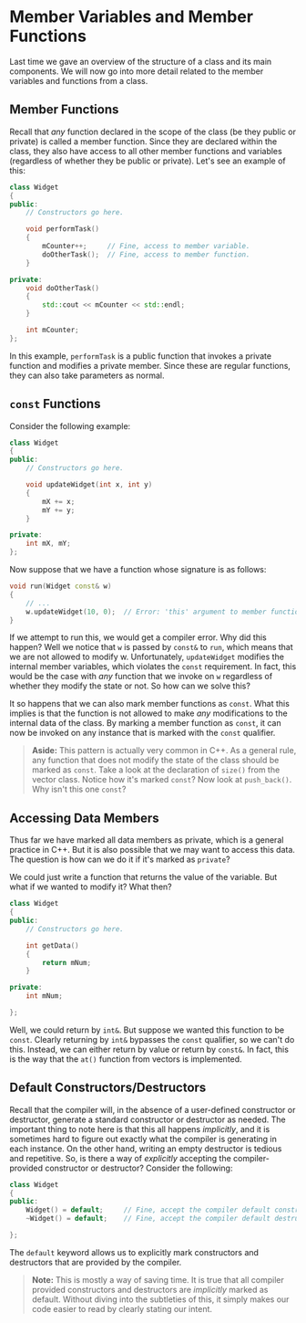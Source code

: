 # Member Variables and Member Functions
Last time we gave an overview of the structure of a class and its main
components. We will now go into more detail related to the member variables and
functions from a class.

## Member Functions
Recall that *any* function declared in the scope of the class (be they public or
private) is called a member function. Since they are declared within the class,
they also have access to all other member functions and variables (regardless of
whether they be public or private). Let's see an example of this:

```c++
class Widget
{
public:
    // Constructors go here.

    void performTask()
    {
        mCounter++;     // Fine, access to member variable.
        doOtherTask();  // Fine, access to member function.
    }

private:
    void doOtherTask()
    {
        std::cout << mCounter << std::endl;
    }

    int mCounter;
};
```

In this example, `performTask` is a public function that invokes a private
function and modifies a private member. Since these are regular functions, they
can also take parameters as normal. 

## `const` Functions
Consider the following example:

```c++
class Widget
{
public:
    // Constructors go here.

    void updateWidget(int x, int y)
    {
        mX += x;
        mY += y;
    }

private:
    int mX, mY;
};
```

Now suppose that we have a function whose signature is as follows:

```c++
void run(Widget const& w)
{
    // ...
    w.updateWidget(10, 0);  // Error: 'this' argument to member function 'updateWidget' has type 'const Widget', but function is not marked const
}
```

If we attempt to run this, we would get a compiler error. Why did this happen? 
Well we notice that `w` is passed by `const&` to `run`, which means that we are
not allowed to modify w. Unfortunately, `updateWidget` modifies the internal
member variables, which violates the `const` requirement. In fact, this would be
the case with *any* function that we invoke on `w` regardless of whether they
modify the state or not. So how can we solve this?

It so happens that we can also mark member functions as `const`. What this
implies is that the function is not allowed to make *any* modifications to the
internal data of the class. By marking a member function as `const`, it can now
be invoked on any instance that is marked with the `const` qualifier.

> **Aside:**
> This pattern is actually very common in C++. As a general rule, any function
> that does not modify the state of the class should be marked as `const`. Take
> a look at the declaration of `size()` from the vector class. Notice how it's
> marked `const`? Now look at `push_back()`. Why isn't this one `const`?

## Accessing Data Members
Thus far we have marked all data members as private, which is a general practice
in C++. But it is also possible that we may want to access this data. The
question is how can we do it if it's marked as `private`?

We could just write a function that returns the value of the variable. But what
if we wanted to modify it? What then?

```c++
class Widget
{
public:
    // Constructors go here.

    int getData()
    {
        return mNum;
    }

private:
    int mNum;

};
```

Well, we could return by `int&`. But suppose we wanted this function to be
`const`. Clearly returning by `int&` bypasses the `const` qualifier, so we can't
do this. Instead, we can either return by value or return by `const&`. In fact,
this is the way that the `at()` function from vectors is implemented.

## Default Constructors/Destructors
Recall that the compiler will, in the absence of a user-defined constructor or
destructor, generate a standard constructor or destructor as needed. The
important thing to note here is that this all happens *implicitly*, and it is
sometimes hard to figure out exactly what the compiler is generating in each
instance. On the other hand, writing an empty destructor is tedious and
repetitive. So, is there a way of *explicitly* accepting the compiler-provided
constructor or destructor? Consider the following:

```c++
class Widget
{
public:
    Widget() = default;     // Fine, accept the compiler default constructor.
    ~Widget() = default;    // Fine, accept the compiler default destructor.

};
```

The `default` keyword allows us to explicitly mark constructors and destructors
that are provided by the compiler. 

> **Note:**
> This is mostly a way of saving time. It is true that all compiler provided
> constructors and destructors are *implicitly* marked as default. Without
> diving into the subtleties of this, it simply makes our code easier to read by
> clearly stating our intent.
